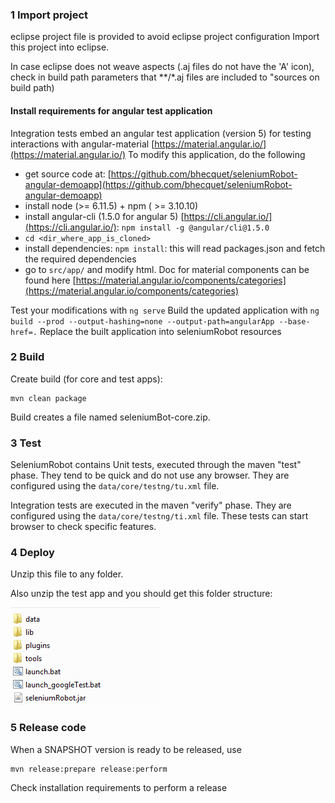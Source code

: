 ### 1 Import project ###
eclipse project file is provided to avoid eclipse project configuration
Import this project into eclipse.

In case eclipse does not weave aspects (.aj files do not have the 'A' icon), check in build path parameters that **/*.aj files are included to "sources on build path)

#### Install requirements for angular test application ####

Integration tests embed an angular test application (version 5) for testing interactions with angular-material [https://material.angular.io/](https://material.angular.io/)
To modify this application, do the following

- get source code at: [https://github.com/bhecquet/seleniumRobot-angular-demoapp](https://github.com/bhecquet/seleniumRobot-angular-demoapp)
- install node (>= 6.11.5) + npm ( >= 3.10.10)
- install angular-cli (1.5.0 for angular 5) [https://cli.angular.io/](https://cli.angular.io/): `npm install -g @angular/cli@1.5.0`
- `cd <dir_where_app_is_cloned>`
- install dependencies: `npm install`: this will read packages.json and fetch the required dependencies
- go to `src/app/` and modify html. Doc for material components can be found here [https://material.angular.io/components/categories](https://material.angular.io/components/categories)

Test your modifications with `ng serve`
Build the updated application with `ng build --prod --output-hashing=none --output-path=angularApp --base-href=.`
Replace the built application into seleniumRobot resources


### 2 Build ###
Create build (for core and test apps):

	mvn clean package

Build creates a file named seleniumBot-core.zip. 

### 3 Test ###
SeleniumRobot contains Unit tests, executed through the maven "test" phase. They tend to be quick and do not use any browser. They are configured using the `data/core/testng/tu.xml` file.

Integration tests are executed in the maven "verify" phase. They are configured using the `data/core/testng/ti.xml` file. These tests can start browser to check specific features.

### 4 Deploy ###
Unzip this file to any folder.

Also unzip the test app and you should get this folder structure:

![](images/folder_structure.png)

### 5 Release code ###
When a SNAPSHOT version is ready to be released, use

    mvn release:prepare release:perform

Check installation requirements to perform a release